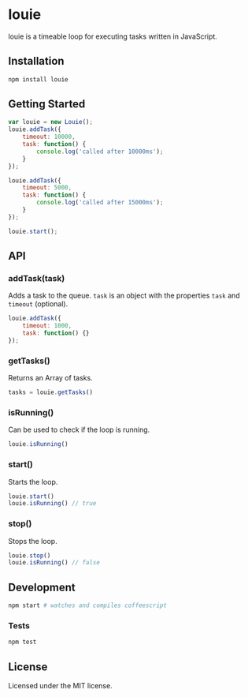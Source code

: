# louie

louie is a timeable loop for executing tasks written in JavaScript.

## Installation

```bash
npm install louie
```

## Getting Started
```JavaScript
var louie = new Louie();
louie.addTask({
    timeout: 10000,
    task: function() {
        console.log('called after 10000ms');
    }
});

louie.addTask({
    timeout: 5000,
    task: function() {
        console.log('called after 15000ms');
    }
});

louie.start();
```

## API

### addTask(task)
Adds a task to the queue. ```task``` is an object with the properties ```task``` and ```timeout``` (optional).
```JavaScript
louie.addTask({
    timeout: 1000,
    task: function() {}
});
```

### getTasks()
Returns an Array of tasks.
```JavaScript
tasks = louie.getTasks()
```

### isRunning()
Can be used to check if the loop is running.
```JavaScript
louie.isRunning()
```

### start()
Starts the loop.
```JavaScript
louie.start()
louie.isRunning() // true
```

### stop()
Stops the loop.
```JavaScript
louie.stop()
louie.isRunning() // false
```

## Development

```bash
npm start # watches and compiles coffeescript
```

### Tests
```bash
npm test
```

## License
Licensed under the MIT license.
